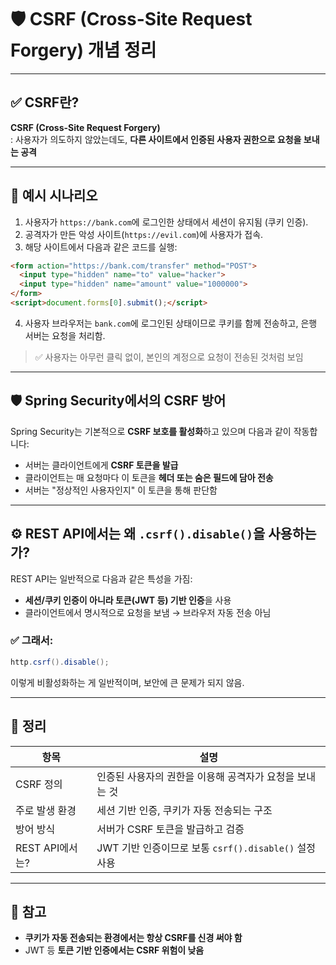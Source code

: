 
# 🛡️ CSRF (Cross-Site Request Forgery) 개념 정리

---

## ✅ CSRF란?

**CSRF (Cross-Site Request Forgery)**  
: 사용자가 의도하지 않았는데도, **다른 사이트에서 인증된 사용자 권한으로 요청을 보내는 공격**

---

## 🧨 예시 시나리오

1. 사용자가 `https://bank.com`에 로그인한 상태에서 세션이 유지됨 (쿠키 인증).
2. 공격자가 만든 악성 사이트(`https://evil.com`)에 사용자가 접속.
3. 해당 사이트에서 다음과 같은 코드를 실행:
```html
<form action="https://bank.com/transfer" method="POST">
  <input type="hidden" name="to" value="hacker">
  <input type="hidden" name="amount" value="1000000">
</form>
<script>document.forms[0].submit();</script>
```
4. 사용자 브라우저는 `bank.com`에 로그인된 상태이므로 쿠키를 함께 전송하고, 은행 서버는 요청을 처리함.

> ✅ 사용자는 아무런 클릭 없이, 본인의 계정으로 요청이 전송된 것처럼 보임

---

## 🛡️ Spring Security에서의 CSRF 방어

Spring Security는 기본적으로 **CSRF 보호를 활성화**하고 있으며 다음과 같이 작동합니다:

- 서버는 클라이언트에게 **CSRF 토큰을 발급**
- 클라이언트는 매 요청마다 이 토큰을 **헤더 또는 숨은 필드에 담아 전송**
- 서버는 "정상적인 사용자인지" 이 토큰을 통해 판단함

---

## ⚙️ REST API에서는 왜 `.csrf().disable()`을 사용하는가?

REST API는 일반적으로 다음과 같은 특성을 가짐:

- **세션/쿠키 인증이 아니라 토큰(JWT 등) 기반 인증**을 사용
- 클라이언트에서 명시적으로 요청을 보냄 → 브라우저 자동 전송 아님

### ✅ 그래서:
```java
http.csrf().disable();
```
이렇게 비활성화하는 게 일반적이며, 보안에 큰 문제가 되지 않음.

---

## 📌 정리

| 항목 | 설명 |
|------|------|
| CSRF 정의 | 인증된 사용자의 권한을 이용해 공격자가 요청을 보내는 것 |
| 주로 발생 환경 | 세션 기반 인증, 쿠키가 자동 전송되는 구조 |
| 방어 방식 | 서버가 CSRF 토큰을 발급하고 검증 |
| REST API에서는? | JWT 기반 인증이므로 보통 `csrf().disable()` 설정 사용 |

---

## 🧠 참고

- **쿠키가 자동 전송되는 환경에서는 항상 CSRF를 신경 써야 함**
- JWT 등 **토큰 기반 인증에서는 CSRF 위험이 낮음**
